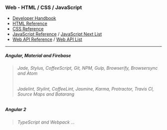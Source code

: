 ### Web - HTML / CSS / JavaScript
* [Developer Handbook](http://www.frontendhandbook.com/)
* [HTML Reference](https://developer.mozilla.org/en-US/docs/Web/HTML/Reference)
* [CSS Reference](https://developer.mozilla.org/en-US/docs/Web/CSS/Reference)
* [JavaScript Reference](https://developer.mozilla.org/en-US/docs/Web/JavaScript/Reference) / [JavaScript Next List](https://developer.mozilla.org/en-US/docs/Web/JavaScript/New_in_JavaScript/ECMAScript_6_support_in_Mozilla)
* [Web API Reference](https://developer.mozilla.org/en-US/docs/Web/API) / [Web API List](https://github.com/Shyam-Chen/Web-Cheat-Sheet/blob/master/Web-API-List.md)

***

##### Angular, Material and Firebase
> ###### Jade, Stylus, CoffeeScript, Git, NPM, Gulp, Browserify, Browsersync and Atom
> ###### Jadelint, Stylint, CoffeeLint, Jasmine, Karma, Protractor, Travis CI, Source Maps and Batarang

##### Angular 2
> ###### TypeScript and Webpack ...
